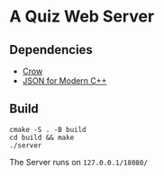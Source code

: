 # A Quiz Web Server
## Dependencies
* [Crow](https://github.com/CrowCpp/Crow/)
* [JSON for Modern C++](https://github.com/nlohmann/json/)

## Build
```shell
cmake -S . -B build
cd build && make
./server
```
The Server runs on `127.0.0.1/18080/`
